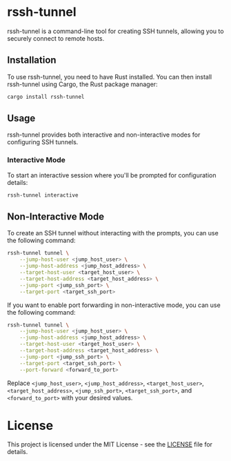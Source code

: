 # rssh-tunnel

rssh-tunnel is a command-line tool for creating SSH tunnels, allowing you to securely connect to remote hosts.

## Installation

To use rssh-tunnel, you need to have Rust installed. You can then install rssh-tunnel using Cargo, the Rust package manager:

```bash
cargo install rssh-tunnel
```

## Usage
rssh-tunnel provides both interactive and non-interactive modes for configuring SSH tunnels.

### Interactive Mode
To start an interactive session where you'll be prompted for configuration details:

```bash
rssh-tunnel interactive
```

## Non-Interactive Mode
To create an SSH tunnel without interacting with the prompts, you can use the following command:

```bash
rssh-tunnel tunnel \
    --jump-host-user <jump_host_user> \
    --jump-host-address <jump_host_address> \
    --target-host-user <target_host_user> \
    --target-host-address <target_host_address> \
    --jump-port <jump_ssh_port> \
    --target-port <target_ssh_port>
```

If you want to enable port forwarding in non-interactive mode, you can use the following command:

```bash
rssh-tunnel tunnel \
    --jump-host-user <jump_host_user> \
    --jump-host-address <jump_host_address> \
    --target-host-user <target_host_user> \
    --target-host-address <target_host_address> \
    --jump-port <jump_ssh_port> \
    --target-port <target_ssh_port> \
    --port-forward <forward_to_port>
```

Replace `<jump_host_user>`, `<jump_host_address>`, `<target_host_user>`, `<target_host_address>`, `<jump_ssh_port>`, `<target_ssh_port>`, and `<forward_to_port>` with your desired values.

# License

This project is licensed under the MIT License - see the [LICENSE](LICENSE) file for details.